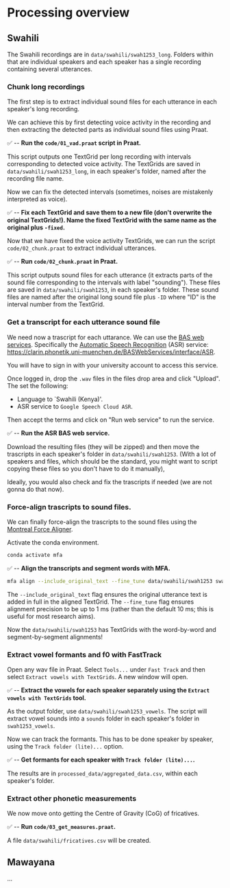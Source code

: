 # Processing overview

## Swahili

The Swahili recordings are in `data/swahili/swah1253_long`. Folders within that are individual speakers and each speaker has a single recording containing several utterances.

### Chunk long recordings

The first step is to extract individual sound files for each utterance in each speaker's long recording.

We can achieve this by first detecting voice activity in the recording and then extracting the detected parts as individual sound files using Praat.

✅ -- **Run the `code/01_vad.praat` script in Praat.**

This script outputs one TextGrid per long recording with intervals corresponding to detected voice activity. The TextGrids are saved in `data/swahili/swah1253_long`, in each speaker's folder, named after the recording file name.

Now we can fix the detected intervals (sometimes, noises are mistakenly interpreted as voice).

✅ -- **Fix each TextGrid and save them to a new file (don't overwrite the original TextGrids!). Name the fixed TextGrid with the same name as the original plus `-fixed`.**

Now that we have fixed the voice activity TextGrids, we can run the script `code/02_chunk.praat` to extract individual utterances.

✅ -- **Run `code/02_chunk.praat` in Praat.**

This script outputs sound files for each utterance (it extracts parts of the sound file corresponding to the intervals with label "sounding"). These files are saved in `data/swahili/swah1253`, in each speaker's folder. These sound files are named after the original long sound file plus `-ID` where "ID" is the interval number from the TextGrid.


### Get a transcript for each utterance sound file

We need now a trascript for each uttarance. We can use the [BAS web services](https://clarin.phonetik.uni-muenchen.de/BASWebServices/interface). Specifically the [Automatic Speech Recognition](https://clarin.phonetik.uni-muenchen.de/BASWebServices/interface/ASR) (ASR) service: <https://clarin.phonetik.uni-muenchen.de/BASWebServices/interface/ASR>.

You will have to sign in with your university account to access this service.

Once logged in, drop the `.wav` files in the files drop area and click "Upload". The set the following:

- Language to `Swahili (Kenya)'.
- ASR service to `Google Speech Cloud ASR`.

Then accept the terms and click on "Run web service" to run the service.

✅ -- **Run the ASR BAS web service.**

Download the resulting files (they will be zipped) and then move the trascripts in each speaker's folder in `data/swahili/swah1253`. (With a lot of speakers and files, which should be the standard, you might want to script copying these files so you don't have to do it manually),

Ideally, you would also check and fix the trascripts if needed (we are not gonna do that now).

### Force-align trascripts to sound files.

We can finally force-align the trascripts to the sound files using the [Montreal Force Aligner](https://montreal-forced-aligner.readthedocs.io/en/latest/index.html).

Activate the conda environment.

```bash
conda activate mfa
```

✅ -- **Align the transcripts and segment words with MFA.**

```bash
mfa align --include_original_text --fine_tune data/swahili/swah1253 swahili_mfa swahili_mfa data/swahili/swah1253
```

The `--include_original_text` flag ensures the original utterance text is added in full in the aligned TextGrid.
The `--fine_tune` flag ensures alignment precision to be up to 1 ms (rather than the default 10 ms; this is useful for most research aims).

Now the `data/swahili/swah1253` has TextGrids with the word-by-word and segment-by-segment alignments!

### Extract vowel formants and f0 with FastTrack

Open any wav file in Praat. Select `Tools...` under `Fast Track` and then select `Extract vowels with TextGrids`. A new window will open.

✅ -- **Extract the vowels for each speaker separately using the `Extract vowels with TextGrids` tool.**

As the output folder, use `data/swahili/swah1253_vowels`. The script will extract vowel sounds into a `sounds` folder in each speaker's folder in `swah1253_vowels`.

Now we can track the formants. This has to be done speaker by speaker, using the `Track folder (lite)...` option.

✅ -- **Get formants for each speaker with `Track folder (lite)...`.**

The results are in `processed_data/aggregated_data.csv`, within each speaker's folder.

### Extract other phonetic measurements

We now move onto getting the Centre of Gravity (CoG) of fricatives.

✅ -- **Run `code/03_get_measures.praat`.**

A file `data/swahili/fricatives.csv` will be created.

## Mawayana

...